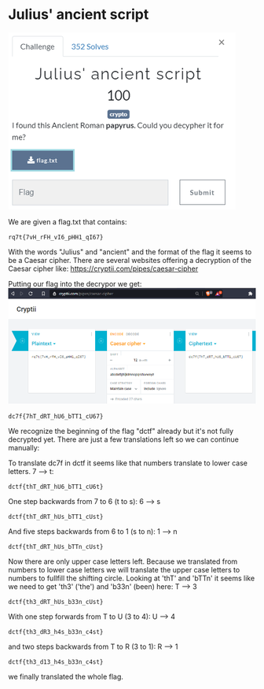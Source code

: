 Julius' ancient script
===================
![ch.PNG](images/ch.PNG)

We are given a flag.txt that contains:
```
rq7t{7vH_rFH_vI6_pHH1_qI67}
```

With the words "Julius" and "ancient" and the format of the flag it seems to be a Caesar cipher.
There are several websites offering a decryption of the Caesar cipher like: https://cryptii.com/pipes/caesar-cipher

Putting our flag into the decrypor we get:
![decr.PNG](images/decr.PNG)
```
dc7f{7hT_dRT_hU6_bTT1_cU67}
```
We recognize the beginning of the flag "dctf" already but it's not fully decrypted yet. 
There are just a few translations left so we can continue manually:

To translate dc7f in dctf it seems like that numbers translate to lower case letters.
7 --> t:
```
dctf{thT_dRT_hU6_bTT1_cU6t}
```
One step backwards from 7 to 6 (t to s):
6 --> s
```
dctf{thT_dRT_hUs_bTT1_cUst}
```
And five steps backwards from 6 to 1 (s to n):
1 --> n
```
dctf{thT_dRT_hUs_bTTn_cUst}
```
Now there are only upper case letters left. Because we translated from numbers to lower case letters we will translate the upper case letters to numbers to fullfill the shifting circle.
Looking at 'thT' and 'bTTn' it seems like we need to get 'th3' ('the') and 'b33n' (been) here:
T --> 3
```
dctf{th3_dRT_hUs_b33n_cUst}
```

With one step forwards from T to U (3 to 4):
U --> 4
```
dctf{th3_dR3_h4s_b33n_c4st}
```
and two steps backwards from T to R (3 to 1):
R --> 1
```
dctf{th3_d13_h4s_b33n_c4st}
```
we finally translated the whole flag.

